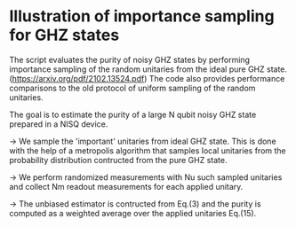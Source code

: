 # Illustration of importance sampling for GHZ states

The script evaluates the purity of noisy GHZ states by performing importance sampling of the random unitaries from the ideal pure GHZ state. (https://arxiv.org/pdf/2102.13524.pdf)
The code also provides performance comparisons to the old protocol of uniform sampling of the random unitaries.

The goal is to estimate the purity of a large N qubit noisy GHZ state prepared in a NISQ device. 

-> We sample the 'important' unitaries from ideal GHZ state. This is done with the help of a metropolis algorithm that samples local unitaries from the probability distribution contructed from the pure GHZ state.

-> We perform randomized measurements with Nu such sampled unitaries and collect Nm readout measurements for each applied unitary.

-> The unbiased estimator is contructed from Eq.(3) and the purity is computed as a weighted average over the applied unitaries Eq.(15).
